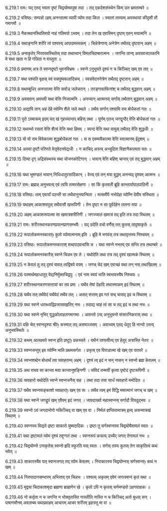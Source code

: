 6.219.1
रामः:
यद् एतद् भवता दृष्टं चिद्व्योमवपुषा तदा ।
तद् एकदेशसंस्थेन किम् उत भ्रमताम्बरे ॥


6.219.2
वसिष्ठः:
सम्पन्नो ऽहम् अनन्तात्मा व्यापी व्योम तदा किल ।
स्यातां तस्याम् अवस्थायां कीदृशौ तौ गमागमौ ॥


6.219.3
नैकस्थानस्थितिमयो नाहं गतिमयो ऽभवम् ।
तदा तेन ख एवास्मिन् दृष्टम् एतन् मयात्मनि ॥


6.219.4
यथाङ्गानि शरीरे त्वं पश्यस्य् आपादमस्तकम् ।
चिन्नेत्रेणाप्य् अनेत्रेण तथैतद् दृष्टवान् अहम् ॥


6.219.5
अनाकृतेर् निरवयवस्थितेस् तदा तथाभवन् विमलचिदम्बरात्मनः ।
जगन्ति तान्य् अवयवजालकानि मे यथा खता न हि गलिता न वस्तुता ॥


6.219.6
प्रमाणम् अत्र ते स्वप्नदृष्टो भुवनविभ्रमः ।
स्वप्ने ऽनुभूयते दृश्यं न च किञ्चित् खम् एव तत् ॥


6.219.7
यथा पश्यति वृक्षस् स्वं पत्त्रपुष्पफलादिकम् ।
स्वसंवेदननेत्रेण तथैतद् दृष्टवान् अहम् ॥


6.219.8
यथाम्बुधिर् अनन्तात्मा वेत्ति सर्वाञ् जलेचरान् ।
तरङ्गावर्तफेनांश् च तथैतद् बुद्धवान् अहम् ॥


6.219.9
अवयवान् अवयवी यथा वेत्ति निजात्मनि ।
अनन्यान् आत्मनस् सर्गांस् तथैतान् बुद्धवान् अहम् ॥


6.219.10
अद्यापि तान् अहं देहे व्योम्नि शैले जले स्थले ।
तथैव सर्गान् पश्यामि राम बोधैकतां गतः ॥


6.219.11
पुरो ऽस्माकम् इदम् यत् खं गृहस्यान्तर् बहिस् तथा ।
पूर्णम् एतज् जगद्वृन्दैर् वेत्ति बोधैकतां गतः ॥


6.219.12
यथाम्भो रसतां वेत्ति शैत्यं वेत्ति यथा हिमम् ।
स्पन्दं वेत्ति यथा वायुस् तथैतद् वेत्ति शुद्धधीः ॥


6.219.13
यो यो राम विवेकात्मा शुद्धबोधैकतां गतः ।
स स एवम्मयैकात्मा वेत्ति स्वात्मानम् ईदृशम् ॥


6.219.14
अस्यां दृष्टौ परिणते वेत्तृवेदनवेद्यधीः ।
न काचिद् अस्त्य् अभ्युदिता विज्ञानैकात्मता यतः ॥


6.219.15
दिव्या दृग् अद्रिसंस्थस्य यथा योजनकोटिगान् ।
भावान् वेत्ति बहिश् चान्तर् एवं तद् बुद्धवान् अहम् ॥


6.219.16
यथा भूमण्डलं भावान् निधिधातुरसादिकान् ।
वेत्त्य् एवं तन् मया बुद्धम् अनन्यद् दृश्यम् आत्मनः ॥


6.219.17
रामः:
ब्रह्मन्न् अनुभवत्य् एवं त्वयि तामरसेक्षणा ।
सा किं कृतवती ब्रूहि कान्तार्यापाठपाठिनी ॥


6.219.18
वसिष्ठः:
ताम् एवार्यां पठन्ती सा तथैवानुनयान्विता ।
मत्समीपे नभोदेहा व्योम्नि देवीव संस्थिता ॥


6.219.19
यथाहम् आकाशवपुस् तथैवासौ खरूपिणी ।
तेन दृष्टा न सा पूर्वदेहेन ललना मया ॥


6.219.20
अहम् आकाशरूपात्मा सा खमात्रशरीरिणी ।
जगज्जालं खमात्रं तद् इति तत्र तदा स्थितम् ॥


6.219.21
रामः:
शरीरस्थानकरणप्रयत्नप्राणसम्भवैः ।
यद् उदेति वचो वर्णैस् तत् कुतस् तादृशाकृतेः ॥


6.219.22
रूपालोकमनस्काराẖ कुतो व्योमात्मनाम् इति ।
ब्रूहि मे भगवंस् तत्र तथावृत्तस्य निश्चयम् ॥


6.219.23
वसिष्ठः:
रूपालोकमनस्काराश् शब्दपाठवचांसि च ।
यथा स्वप्ने नभस्य् एव सन्ति तत्र तथाम्बरे ॥


6.219.24
रूपालोकमनस्कारैस् स्वप्ने चिन्नभ एव ते ।
यथोदेति तथा तत्र तद् दृश्यं खात्मकं स्थितम् ॥


6.219.25
न केवलं तु तद् दृश्यं यावत् त्वद्विषये वयम् ।
जगच् चेदं खम् एवाच्छं यथा तन् नस् तथाखिलम् ॥


6.219.26
परमार्थमहाधातुर् वेद्यनिर्मुक्तचिद्वपुः ।
एवं नाम स्वयं भाति स्वभावस्यैष निश्चयः ॥


6.219.27
शरीरस्थानकरणसत्तायां का तव प्रमा ।
यथैव तेषां देहादि तथास्माकम् इदं स्थितम् ॥


6.219.28
यथैव तत् तथैवेदं यथैवेदं तथैव तत् ।
असत् सत्ताम् इव गतं सच् चासद् इव च स्थितम् ॥


6.219.29
यथा स्वप्ने धराब्ध्यद्रिप्रजाव्यवहृतिर् नभः ।
तदाद्य चाहं त्वं सा च तद् इदं च तथा नभः ॥


6.219.30
यथा स्वप्ने नृभिर् युद्धकोलाहलगमागमाः ।
असन्तो ऽप्य् अनुभूयन्ते संसारनिकरास् तथा ॥


6.219.31
वक्षि चेत् स्वप्नदृश्या श्रीẖ कस्मात् तद् असमञ्जसम् ।
अवाच्यम् एतद् धेतुर् हि नान्यो ऽस्त्य् अनुभवस्थितेः ॥


6.219.32
कथम् आलक्ष्यते स्वप्न इति प्रष्टुḫ प्रकथ्यते ।
यथैनं पश्यसीत्य् एव हेतुर् अत्रास्ति नेतरः ॥


6.219.33
स्वप्नजन्तुर् इव व्योम्नि भाति प्रथमसर्गतः ।
प्रभृत्य् एव विराडात्मा खे खम् एव परापरे ॥


6.219.34
स्वप्नशब्देन बोधार्थं तव व्यवहराम्य् अहम् ।
दृश्यं त्व् इदं न सन् नासन् न स्वप्नो ब्रह्म केवलम् ॥


6.219.35
अथ राघव सा कान्ता मया कान्तानुषङ्गिणी ।
संविदं तन्मयीं कृत्वा पृष्टेदं दृष्टरूपिणी ॥


6.219.36
व्यवहारो यथोदेति स्वप्ने स्वप्नजनैस् सह ।
तथा तदा तया सार्धं व्यवहारो ममोदितः ॥


6.219.37
यथैव स्वप्नसङ्काशो व्यवहारẖ खम् एव सः ।
तथैव त्वम् इमं विद्धि ममात्मानं जगच् च खम् ॥


6.219.38
यथा स्वप्ने जगद्रूपं खम् एवैवम् इदं जगत् ।
जाग्रदाख्यो महास्वप्नस् सर्गादौ वियदुद्भवः ॥


6.219.39
स्वप्नो ऽयं जगदाभोगो नकिञ्चिद् वा खम् एव वा ।
निर्मलं ज्ञप्तितामात्रम् इत्य् असन्मात्रखं स्थितम् ॥


6.219.40
स्वप्नस्य विद्यते द्रष्टा साकारो युष्मदादिकः ।
द्रष्टा तु सर्गस्वप्नस्य चिद्व्योमैवामलं स्वतः ॥


6.219.41
यथा द्रष्टामलं व्योम दृश्यं तद्दृग्गतं तथा ।
स्वप्नरूपं कचत्य् उच्चैर् जगत् तेनामलं नभः ॥


6.219.42
चिद्व्योम्नो ऽनाकृतेस् स्वप्नो हृदि स्फुरति यस् स्वतः ।
सर्गस् तस्य कुतस् तेन साकृतित्वं कथं भवेत् ॥


6.219.43
साकारस्यैव यत् स्वप्नजगत् तद् व्योम केवलम् ।
निराकारस्य चिद्व्योम्नस् सर्गस्वप्नẖ कथं न खम् ॥


6.219.44
निरुपादानसम्भारम् अभित्ताव् एव चिन्नभः ।
पश्यत्य् अकृतम् एवेमं जगत्स्वप्नं कृतं यथा ॥


6.219.45
मृद्व्या चिदाकाशमृदा ब्रह्मणा ब्राह्मणेन खे ।
कृतो ऽपि न कृतस् सर्गमण्डपो ऽक्षगवाक्षकः ॥


6.219.46
नो कर्तृता न च जगन्ति न भोक्तृतास्ति नास्तीति नास्ति न च किञ्चिद् अतो बुधस् सन् ।
पाषाणमौनम् अवलम्ब्य यथाप्रवाहम् आचारम् आचर शरीरम् इहास्तु मा वा ॥

